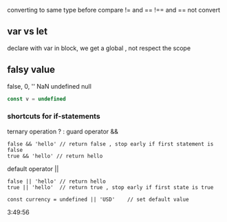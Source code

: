 
converting to same type before compare 
!=  and ==
!== and == not convert

## var vs let
declare with var in block, we get a global , not respect the scope

## falsy value

false, 0, '' NaN undefined null
```javascript
const v = undefined
```

### shortcuts for if-statements

ternary operation ? :
guard operator &&
```
false && 'hello' // return false , stop early if first statement is false
true && 'hello' // return hello
```
default operator ||

```
false || 'hello' // return hello
true || 'hello'  // return true , stop early if first state is true

const currency = undefined || 'USD'    // set default value
```

3:49:56